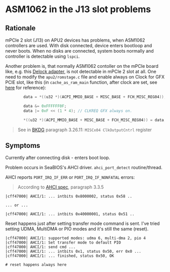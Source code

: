 ASM1062 in the J13 slot problems
================================

## Rationale

mPCIe 2 slot (J13) on APU2 devices has problems, when ASM1062 controllers are
used. With disk connected, device enters bootloop and never boots. When no disks
are connected, system boots normally and controller is detectable using `lspci`.

Another problem is, that normally ASM1062 contoller on the mPCIe board like,
e.g. this [Delock adapter], is not detectable in mPCIe 2 slot at all. One need
to modify the `apu2/romstage.c` file and enable always on Clock for GFX PCIE
slot, like this (in `cache_as_ram_main` function, after clock are set, see
[here](https://github.com/pcengines/coreboot/blob/coreboot-4.5.x/src/mainboard/pcengines/apu2/romstage.c#L95)
for reference):

```c
		data = *((u32 *)(ACPI_MMIO_BASE + MISC_BASE + FCH_MISC_REG04));

		data &= 0xFFFFFF0F;
		data |= 0xF << (1 * 4);	// CLKREQ GFX always on.

		*((u32 *)(ACPI_MMIO_BASE + MISC_BASE + FCH_MISC_REG04)) = data;
```

> See in [BKDG] paragraph 3.26.11: `MISCx04 ClkOutputCntrl` register

## Symptoms

Currently after connecting disk - enters boot loop.

Problem occurs in SeaBIOS's AHCI driver. `ahci_port_detect` routine/thread.

AHCI reports `PORT_IRQ_IF_ERR` or `PORT_IRQ_IF_NONFATAL` errors:
> According to [AHCI spec], paragraph 3.3.5

```
|cff47000| AHCI/1: ... intbits 0x8000002, status 0x58 ..

... or ...

|cff47000| AHCI/1: ... intbits 0x40000001, status 0x51 ..
```

Reset happens just after setting transfer mode command is sent.
I've tried setting UDMA, MultiDMA or PIO modes and it's still the same (reset).

```
|cff47000| AHCI/1: supported modes: udma 6, multi-dma 2, pio 4
|cff47000| AHCI/1: Set transfer mode to default PIO
|cff47000| AHCI/1: send cmd ...
|cff47000| AHCI/1: ... intbits 0x1, status 0x50, err 0x0 ...
|cff47000| AHCI/1: ... finished, status 0x50, OK

# reset happens always here
```

[Delock adapter]: http://www.delock.de/produkte/F_428_Mini-PCI-Express_95233/merkmale.html
[BKDG]: http://support.amd.com/TechDocs/52740_16h_Models_30h-3Fh_BKDG.pdf
[AHCI spec]:https://www.intel.com/content/www/us/en/io/serial-ata/serial-ata-ahci-spec-rev1-3-1.html

